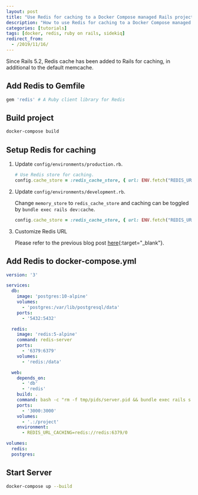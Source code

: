 ```yaml
---
layout: post
title: "Use Redis for caching to a Docker Compose managed Rails project"
description: "How to use Redis for caching to a Docker Compose managed Rails project."
categories: [tutorials]
tags: [docker, redis, ruby on rails, sidekiq]
redirect_from:
  - /2019/11/16/
---
```

Since Rails 5.2, Redis cache has been added to Rails for caching,
in additional to the default memcache.

## Add Redis to Gemfile

```ruby
gem 'redis' # A Ruby client library for Redis
```

## Build project

```bash
docker-compose build
```

## Setup Redis for caching

1. Update `config/environments/production.rb`.

   ```ruby
   # Use Redis store for caching.
   config.cache_store = :redis_cache_store, { url: ENV.fetch("REDIS_URL_CACHING", "redis://localhost:6379/0") }
   ```

2. Update `config/environments/development.rb`.

   Change `memory_store` to `redis_cache_store` and caching can be toggled by `bundle exec rails dev:cache`.

   ```ruby
   config.cache_store = :redis_cache_store, { url: ENV.fetch("REDIS_URL_CACHING", "redis://localhost:6379/0") }
   ```

3. Customize Redis URL

   Please refer to the previous blog post [here](/2019/11/12/load-environment-variables-with-docker-compose/){:target="_blank"}.

## Add Redis to docker-compose.yml

```yaml
version: '3'

services:
  db:
    image: 'postgres:10-alpine'
    volumes:
      - 'postgres:/var/lib/postgresql/data'
    ports:
      - '5432:5432'

  redis:
    image: 'redis:5-alpine'
    command: redis-server
    ports:
      - '6379:6379'
    volumes:
      - 'redis:/data'

  web:
    depends_on:
      - 'db'
      - 'redis'
    build: .
    command: bash -c "rm -f tmp/pids/server.pid && bundle exec rails s -p 3000 -b '0.0.0.0'"
    ports:
      - '3000:3000'
    volumes:
      - '.:/project'
    environment:
      - REDIS_URL_CACHING=redis://redis:6379/0

volumes:
  redis:
  postgres:
```

## Start Server

```bash
docker-compose up --build
```
